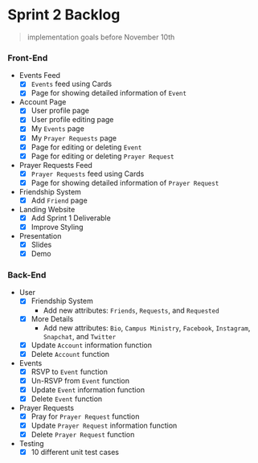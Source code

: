 <!-- @format -->

# Sprint 2 Backlog

> implementation goals before November 10th

### Front-End

- Events Feed
  - [x] `Events` feed using Cards
  - [x] Page for showing detailed information of `Event`
- Account Page
  - [x] User profile page
  - [x] User profile editing page
  - [x] My `Events` page
  - [x] My `Prayer Requests` page
  - [x] Page for editing or deleting `Event`
  - [x] Page for editing or deleting `Prayer Request`
- Prayer Requests Feed
  - [x] `Prayer Requests` feed using Cards
  - [x] Page for showing detailed information of `Prayer Request`
- Friendship System
  - [x] Add `Friend` page
- Landing Website
  - [x] Add Sprint 1 Deliverable
  - [x] Improve Styling
- Presentation
  - [x] Slides
  - [x] Demo

### Back-End

- User
  - [x] Friendship System
    - Add new attributes: `Friends`, `Requests`, and `Requested`
  - [x] More Details
    - Add new attributes: `Bio`, `Campus Ministry`, `Facebook`, `Instagram`, `Snapchat`, and `Twitter`
  - [x] Update `Account` information function
  - [x] Delete `Account` function
- Events
  - [x] RSVP to `Event` function
  - [x] Un-RSVP from `Event` function
  - [x] Update `Event` information function
  - [x] Delete `Event` function
- Prayer Requests
  - [x] Pray for `Prayer Request` function
  - [x] Update `Prayer Request` information function
  - [x] Delete `Prayer Request` function
- Testing
  - [x] 10 different unit test cases
